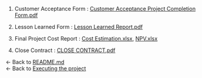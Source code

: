 1. Customer Acceptance Form : [Customer Acceptance Project Completion Form.pdf](https://github.com/maheshbabuwarman/OurAI-Sdn.-Bhd./files/7897957/Customer.Acceptance.Project.Completion.Form.pdf)

2. Lesson Learned Form : [Lesson Learned Report.pdf](https://github.com/maheshbabuwarman/OurAI-Sdn.-Bhd./files/7897956/Lesson.Learned.Report.pdf)
      
3. Final Project Cost Report : [Cost Estimation.xlsx](https://github.com/maheshbabuwarman/OurAI-Sdn.-Bhd./files/7898458/Cost.Estimation.xlsx), [NPV.xlsx](https://github.com/maheshbabuwarman/OurAI-Sdn.-Bhd./files/7898461/NPV.xlsx)

4. Close Contract : [CLOSE CONTRACT.pdf](https://github.com/maheshbabuwarman/OurAI-Sdn.-Bhd./files/7897952/CLOSE.CONTRACT.pdf)

<- Back to [README.md](../README.md)<br/>
<- Back to [Executing the project](Executing%20the%20project.md)<br/>


